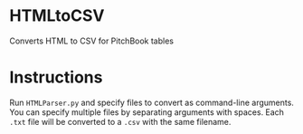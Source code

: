 # HTMLtoCSV
Converts HTML to CSV for PitchBook tables 

# Instructions
Run `HTMLParser.py` and specify files to convert as command-line arguments. You can specify multiple files by separating arguments with spaces. 
Each `.txt` file will be converted to a `.csv` with the same filename. 
